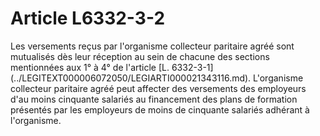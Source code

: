 # Article L6332-3-2

<div align="left">
  Les versements reçus par l'organisme collecteur paritaire agréé sont mutualisés dès leur réception au sein de chacune des sections mentionnées aux 1° à 4° de l'article [L. 6332-3-1](../LEGITEXT000006072050/LEGIARTI000021343116.md). L'organisme collecteur paritaire agréé peut affecter des versements des employeurs d'au moins cinquante salariés au financement des plans de formation présentés par les employeurs de moins de cinquante salariés adhérant à l'organisme.<br /> <br />